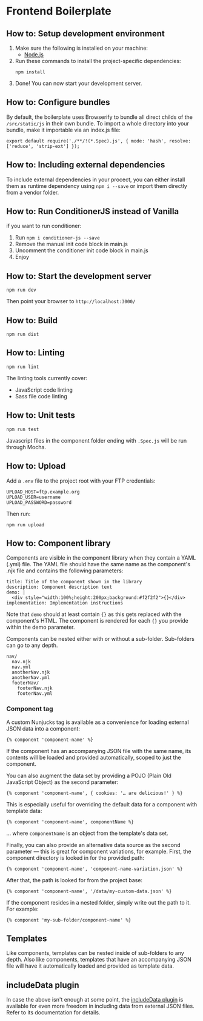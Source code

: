 # Frontend Boilerplate

## How to: Setup development environment
1. Make sure the following is installed on your machine:
    - [Node.js](http://nodejs.org/)
2. Run these commands to install the project-specific dependencies:
    ```
    npm install
    ```
3. Done! You can now start your development server.

## How to: Configure bundles
By default, the boilerplate uses Browserify to bundle all direct childs of the `/src/static/js` in their own bundle. To import a whole directory into your bundle, make it importable via an index.js file:
```
export default require('./**/!(*.Spec).js', { mode: 'hash', resolve: ['reduce', 'strip-ext'] });
```

## How to: Including external dependencies
To include external dependencies in your procect, you can either install them as runtime dependency using `npm i --save` or import them directly from a vendor folder.

## How to: Run ConditionerJS instead of Vanilla
if you want to run conditioner:
1. Run `npm i conditioner-js --save`
2. Remove the manual init code block in main.js
3. Uncomment the conditioner init code block in main.js
4. Enjoy

## How to: Start the development server
```
npm run dev
```
Then point your browser to `http://localhost:3000/`

## How to: Build
```
npm run dist
```

## How to: Linting
```
npm run lint
```
The linting tools currently cover:
- JavaScript code linting
- Sass file code linting


## How to: Unit tests
```
npm run test
```
Javascript files in the component folder ending with `.Spec.js` will be run through Mocha.

## How to: Upload
Add a `.env` file to the project root with your FTP credentials:
```
UPLOAD_HOST=ftp.example.org
UPLOAD_USER=username
UPLOAD_PASSWORD=password
```
Then run:
```
npm run upload
```

## How to: Component library
Components are visible in the component library when they contain a YAML (.yml) file.
The YAML file should have the same name as the component's .njk file and contains the following parameters:
```
title: Title of the component shown in the library
description: Component description text
demo: |
  <div style="width:100%;height:200px;background:#f2f2f2">{}</div>
implementation: Implementation instructions
```
Note that `demo` should at least contain `{}` as this gets replaced with the component's HTML.
The component is rendered for each `{}` you provide within the demo parameter.

Components can be nested either with or without a sub-folder. Sub-folders can go to any depth.
```
nav/
  nav.njk
  nav.yml
  anotherNav.njk
  anotherNav.yml
  footerNav/
    footerNav.njk
    footerNav.yml
```

### Component tag
A custom Nunjucks tag is available as a convenience for loading external JSON data into a component:
```
{% component 'component-name' %}
```

If the component has an accompanying JSON file with the same name, its contents will be loaded and provided automatically, scoped to just the component.

You can also augment the data set by providing a POJO (Plain Old JavaScript Object) as the second parameter:
```
{% component 'component-name', { cookies: '… are delicious!' } %}
```

This is especially useful for overriding the default data for a component with template data:
```
{% component 'component-name', componentName %}
```
… where `componentName` is an object from the template's data set.

Finally, you can also provide an alternative data source as the second parameter — this is great for component variations, for example. First, the component directory is looked in for the provided path:
```
{% component 'component-name', 'component-name-variation.json' %}
```

After that, the path is looked for from the project base:
```
{% component 'component-name', '/data/my-custom-data.json' %}
```

If the component resides in a nested folder, simply write out the path to it. For example:
```
{% component 'my-sub-folder/component-name' %}
```

## Templates
Like components, templates can be nested inside of sub-folders to any depth. Also like components, templates that have an accompanying JSON file will have it automatically loaded and provided as template data.

## includeData plugin
In case the above isn't enough at some point, the [includeData plugin](https://github.com/VincentLeung/nunjucks-includeData) is available for even more freedom in including data from external JSON files. Refer to its documentation for details.
